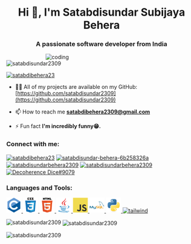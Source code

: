 <h1 align="center">Hi 👋, I'm Satabdisundar Subijaya Behera</h1>
<h3 align="center">A passionate software developer from India</h3>
<img align="right" alt="coding" src="https://i0.wp.com/codemyui.com/wp-content/uploads/2017/03/hero-section-animation.gif?fit=880%2C440&ssl=1" width="400">
<p align="left"> <img src="https://komarev.com/ghpvc/?username=satabdisundar2309&label=Profile%20views&color=0e75b6&style=flat" alt="satabdisundar2309" /> </p>

<p align="left"> <a href="https://twitter.com/satabdibehera23" target="blank"><img src="https://img.shields.io/twitter/follow/satabdibehera23?logo=twitter&style=for-the-badge" alt="satabdibehera23" /></a> </p>

- 👨‍💻 All of my projects are available on my GitHub: [https://github.com/satabdisundar2309](https://github.com/satabdisundar2309)

- 📫 How to reach me **satabdibehera2309@gmail.com**

- ⚡ Fun fact **I'm incredibly funny😁.**

<h3 align="left">Connect with me:</h3>
<p align="left">
<a href="https://twitter.com/satabdibehera23" target="blank"><img align="center" src="https://raw.githubusercontent.com/rahuldkjain/github-profile-readme-generator/master/src/images/icons/Social/twitter.svg" alt="satabdibehera23" height="30" width="40" /></a>
<a href="https://linkedin.com/in/satabdisundar-behera-6b258326a" target="blank"><img align="center" src="https://raw.githubusercontent.com/rahuldkjain/github-profile-readme-generator/master/src/images/icons/Social/linked-in-alt.svg" alt="satabdisundar-behera-6b258326a" height="30" width="40" /></a>
<a href="https://fb.com/satabdisundarbehera2309" target="blank"><img align="center" src="https://raw.githubusercontent.com/rahuldkjain/github-profile-readme-generator/master/src/images/icons/Social/facebook.svg" alt="satabdisundarbehera2309" height="30" width="40" /></a>
<a href="https://instagram.com/satabdisundarbehera2309" target="blank"><img align="center" src="https://raw.githubusercontent.com/rahuldkjain/github-profile-readme-generator/master/src/images/icons/Social/instagram.svg" alt="satabdisundarbehera2309" height="30" width="40" /></a>
<a href="https://discord.gg/Decoherence Dice#9079" target="blank"><img align="center" src="https://raw.githubusercontent.com/rahuldkjain/github-profile-readme-generator/master/src/images/icons/Social/discord.svg" alt="Decoherence Dice#9079" height="30" width="40" /></a>
</p>

<h3 align="left">Languages and Tools:</h3>
<p align="left"> <a href="https://www.cprogramming.com/" target="_blank" rel="noreferrer"> <img src="https://raw.githubusercontent.com/devicons/devicon/master/icons/c/c-original.svg" alt="c" width="40" height="40"/> </a> <a href="https://www.w3schools.com/css/" target="_blank" rel="noreferrer"> <img src="https://raw.githubusercontent.com/devicons/devicon/master/icons/css3/css3-original-wordmark.svg" alt="css3" width="40" height="40"/> </a> <a href="https://www.w3.org/html/" target="_blank" rel="noreferrer"> <img src="https://raw.githubusercontent.com/devicons/devicon/master/icons/html5/html5-original-wordmark.svg" alt="html5" width="40" height="40"/> </a> <a href="https://www.java.com" target="_blank" rel="noreferrer"> <img src="https://raw.githubusercontent.com/devicons/devicon/master/icons/java/java-original.svg" alt="java" width="40" height="40"/> </a> <a href="https://developer.mozilla.org/en-US/docs/Web/JavaScript" target="_blank" rel="noreferrer"> <img src="https://raw.githubusercontent.com/devicons/devicon/master/icons/javascript/javascript-original.svg" alt="javascript" width="40" height="40"/> </a> <a href="https://www.mysql.com/" target="_blank" rel="noreferrer"> <img src="https://raw.githubusercontent.com/devicons/devicon/master/icons/mysql/mysql-original-wordmark.svg" alt="mysql" width="40" height="40"/> </a> <a href="https://www.python.org" target="_blank" rel="noreferrer"> <img src="https://raw.githubusercontent.com/devicons/devicon/master/icons/python/python-original.svg" alt="python" width="40" height="40"/> </a> <a href="https://tailwindcss.com/" target="_blank" rel="noreferrer"> <img src="https://www.vectorlogo.zone/logos/tailwindcss/tailwindcss-icon.svg" alt="tailwind" width="40" height="40"/> </a> </p>

<p><img align="left" src="https://github-readme-stats.vercel.app/api/top-langs?username=satabdisundar2309&show_icons=true&locale=en&layout=compact" alt="satabdisundar2309" /></p>

<p>&nbsp;<img align="center" src="https://github-readme-stats.vercel.app/api?username=satabdisundar2309&show_icons=true&locale=en" alt="satabdisundar2309" /></p>

<p><img align="center" src="https://github-readme-streak-stats.herokuapp.com/?user=satabdisundar2309&" alt="satabdisundar2309" /></p>


<!--
**satabdisundar2309/satabdisundar2309** is a ✨ _special_ ✨ repository because its `README.md` (this file) appears on your GitHub profile.

Here are some ideas to get you started:

- 🔭 I’m currently working on ...
- 🌱 I’m currently learning ...
- 👯 I’m looking to collaborate on ...
- 🤔 I’m looking for help with ...
- 💬 Ask me about ...
- 📫 How to reach me: ...
- 😄 Pronouns: ...
- ⚡ Fun fact: ...
-->
